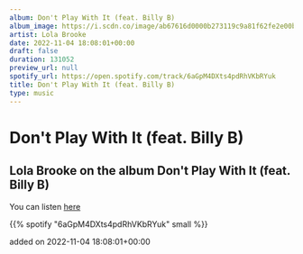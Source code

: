 ```yaml
---
album: Don't Play With It (feat. Billy B)
album_image: https://i.scdn.co/image/ab67616d0000b273119c9a81f62fe2e00b2bfbe5
artist: Lola Brooke
date: 2022-11-04 18:08:01+00:00
draft: false
duration: 131052
preview_url: null
spotify_url: https://open.spotify.com/track/6aGpM4DXts4pdRhVKbRYuk
title: Don't Play With It (feat. Billy B)
type: music
---
```



# Don't Play With It (feat. Billy B)

## Lola Brooke on the album Don't Play With It (feat. Billy B)

You can listen [here](https://open.spotify.com/track/6aGpM4DXts4pdRhVKbRYuk)

{{% spotify "6aGpM4DXts4pdRhVKbRYuk" small %}}

added on 2022-11-04 18:08:01+00:00